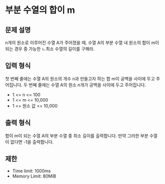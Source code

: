 # 부분 수열의 합이 m

## 문제 설명
n개의 원소로 이루어진 수열 A가 주어졌을 때, 수열 A의 부분 수열 내 원소의 합이 m이 되는 경우 중 가능한 ㄴ최소 수열의 길이를 구해라.

## 입력 형식
첫 번째 줄에는 수열 A의 원소의 개수 n과 만들고자 하는 합 m이 공백을 사이에 두고 주어집니다.
두 번째 줄에는 수열 A의 원소 n개가 공백을 사이에 두고 주어집니다. 

- 1 <= n <= 100
- 1 <= m <= 10,000
- 1 <= 원소 값 <= 10,000

## 출력 형식
합이 m이 되는 수열 A의 부분 수열 중 최소 길이를 출력합니다. 만약 그러한 부분 수열이 없다면 -1을 출력합니다.

## 제한
- Time limit: 1000ms
- Memory Limit: 80MiB